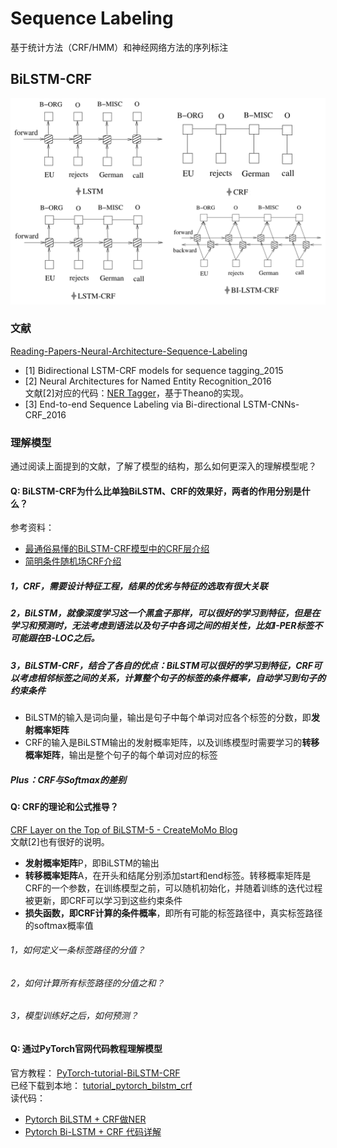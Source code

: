 # Sequence Labeling
基于统计方法（CRF/HMM）和神经网络方法的序列标注

## BiLSTM-CRF
![](./paper/BiLSTM_CRF.png)
### 文献
[Reading-Papers-Neural-Architecture-Sequence-Labeling](./paper)
  - [1] Bidirectional LSTM-CRF models for sequence tagging_2015
  - [2] Neural Architectures for Named Entity Recognition_2016  
  文献[2]对应的代码：[NER Tagger](https://github.com/glample/tagger)，基于Theano的实现。
  - [3] End-to-end Sequence Labeling via Bi-directional LSTM-CNNs-CRF_2016

### 理解模型
通过阅读上面提到的文献，了解了模型的结构，那么如何更深入的理解模型呢？
#### Q: BiLSTM-CRF为什么比单独BiLSTM、CRF的效果好，两者的作用分别是什么？
参考资料：
- [最通俗易懂的BiLSTM-CRF模型中的CRF层介绍](https://zhuanlan.zhihu.com/p/44042528)
- [简明条件随机场CRF介绍](https://zhuanlan.zhihu.com/p/37163081)  


##### 1，CRF，需要设计特征工程，结果的优劣与特征的选取有很大关联
##### 2，BiLSTM，就像深度学习这一个黑盒子那样，可以很好的学习到特征，但是在学习和预测时，无法考虑到语法以及句子中各词之间的相关性，比如I-PER标签不可能跟在B-LOC之后。
##### 3，BiLSTM-CRF，结合了各自的优点：BiLSTM可以很好的学习到特征，CRF可以考虑相邻标签之间的关系，计算整个句子的标签的条件概率，自动学习到句子的约束条件
- BiLSTM的输入是词向量，输出是句子中每个单词对应各个标签的分数，即**发射概率矩阵**
- CRF的输入是BiLSTM输出的发射概率矩阵，以及训练模型时需要学习的**转移概率矩阵**，输出是整个句子的每个单词对应的标签
##### Plus：CRF与Softmax的差别

#### Q: CRF的理论和公式推导？
[CRF Layer on the Top of BiLSTM-5 - CreateMoMo Blog](https://createmomo.github.io/2017/11/11/CRF-Layer-on-the-Top-of-BiLSTM-5/)  
文献[2]也有很好的说明。
- **发射概率矩阵**P，即BiLSTM的输出
- **转移概率矩阵**A，在开头和结尾分别添加start和end标签。转移概率矩阵是CRF的一个参数，在训练模型之前，可以随机初始化，并随着训练的迭代过程被更新，即CRF可以学习到这些约束条件
- **损失函数，即CRF计算的条件概率**，即所有可能的标签路径中，真实标签路径的softmax概率值

###### 1，如何定义一条标签路径的分值？
###### 2，如何计算所有标签路径的分值之和？
###### 3，模型训练好之后，如何预测？

#### Q: 通过PyTorch官网代码教程理解模型
官方教程： [PyTorch-tutorial-BiLSTM-CRF](https://pytorch.org/tutorials/beginner/nlp/advanced_tutorial.html#sphx-glr-beginner-nlp-advanced-tutorial-py)  
已经下载到本地： [tutorial_pytorch_bilstm_crf](./tutorial_pytorch_bilstm_crf/)  
读代码：
- [Pytorch BiLSTM + CRF做NER](https://zhuanlan.zhihu.com/p/59845590)  
- [Pytorch Bi-LSTM + CRF 代码详解](https://blog.csdn.net/cuihuijun1hao/article/details/79405740)
